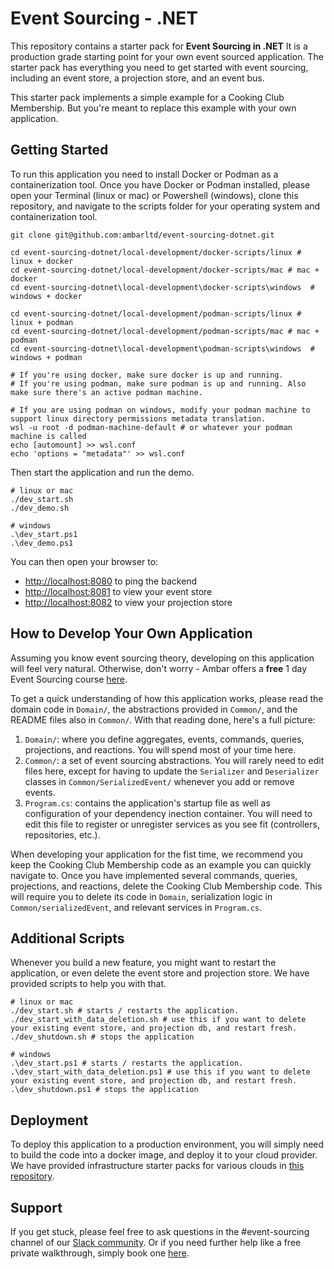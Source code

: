 # Event Sourcing - .NET

This repository contains a starter pack for **Event Sourcing in .NET** It is a production grade starting point 
for your own event sourced application. The starter pack has everything you need to get started with event sourcing, 
including an event store, a projection store, and an event bus.

This starter pack implements a simple example for a Cooking Club Membership. But you're meant to replace this example
with your own application.

## Getting Started

To run this application you need to install Docker or Podman as a containerization tool.
Once you have Docker or Podman installed, please open your Terminal (linux or mac) or
Powershell (windows), clone this repository, and navigate to the scripts folder for
your operating system and containerization tool.

```
git clone git@github.com:ambarltd/event-sourcing-dotnet.git

cd event-sourcing-dotnet/local-development/docker-scripts/linux # linux + docker
cd event-sourcing-dotnet/local-development/docker-scripts/mac # mac + docker
cd event-sourcing-dotnet\local-development\docker-scripts\windows  # windows + docker

cd event-sourcing-dotnet/local-development/podman-scripts/linux # linux + podman
cd event-sourcing-dotnet/local-development/podman-scripts/mac # mac + podman
cd event-sourcing-dotnet\local-development\podman-scripts\windows  # windows + podman

# If you're using docker, make sure docker is up and running.
# If you're using podman, make sure podman is up and running. Also make sure there's an active podman machine.

# If you are using podman on windows, modify your podman machine to support linux directory permissions metadata translation.
wsl -u root -d podman-machine-default # or whatever your podman machine is called
echo [automount] >> wsl.conf
echo 'options = "metadata"' >> wsl.conf
```

Then start the application and run the demo.

```
# linux or mac
./dev_start.sh 
./dev_demo.sh

# windows
.\dev_start.ps1
.\dev_demo.ps1
```

You can then open your browser to:
- [http://localhost:8080](http://localhost:8080) to ping the backend
- [http://localhost:8081](http://localhost:8081) to view your event store
- [http://localhost:8082](http://localhost:8082) to view your projection store

## How to Develop Your Own Application

Assuming you know event sourcing theory, developing on this application will feel very natural. Otherwise, don't worry - Ambar offers a **free** 1 day Event Sourcing course [here](https://ambar.cloud/event-sourcing-one-day-course). 

To get a quick understanding of how this application works, please read the domain code in `Domain/`, the abstractions provided in `Common/`, and the README files also in `Common/`. With that reading done, here's a full picture:

1. `Domain/`: where you define aggregates, events, commands, queries, projections, and reactions. You will spend most of your time here.
2. `Common/`: a set of event sourcing abstractions. You will rarely need to edit files here, except for having to update the `Serializer` and `Deserializer` classes in `Common/SerializedEvent/` whenever you add or remove events.
3. `Program.cs`: contains the application's startup file as well as configuration of your dependency inection container. You will need to edit this file to register or unregister services as you see fit (controllers, repositories, etc.). 

When developing your application for the fist time, we recommend you keep the Cooking Club Membership code as an example you can quickly navigate to. Once you have implemented several commands, queries, projections, and reactions, delete the Cooking Club Membership code. This will require you to delete its code in `Domain`, serialization logic in `Common/serializedEvent`, and relevant services in `Program.cs`.

## Additional Scripts

Whenever you build a new feature, you might want to restart the application, or even delete the event store and projection
store. We have provided scripts to help you with that.

```
# linux or mac
./dev_start.sh # starts / restarts the application.
./dev_start_with_data_deletion.sh # use this if you want to delete your existing event store, and projection db, and restart fresh.
./dev_shutdown.sh # stops the application

# windows
.\dev_start.ps1 # starts / restarts the application.
.\dev_start_with_data_deletion.ps1 # use this if you want to delete your existing event store, and projection db, and restart fresh.
.\dev_shutdown.ps1 # stops the application
```

## Deployment

To deploy this application to a production environment, you will simply need to build the code into a docker image,
and deploy it to your cloud provider. We have provided infrastructure starter packs for various clouds in [this repository](https://github.com/ambarltd/event-sourcing-cloud-starter-packs).

## Support

If you get stuck, please feel free to ask questions in the #event-sourcing channel of our [Slack community](https://www.launchpass.com/ambar). 
Or if you need further help like a free private walkthrough, simply book one [here](https://calendly.com/luis-ambar).

